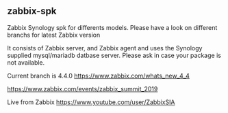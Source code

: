 ## zabbix-spk

Zabbix Synology spk for differents models. Please have a look on different branchs for latest Zabbix version

It consists of Zabbix server, and Zabbix agent and uses the Synology supplied mysql/mariadb datbase server. 
Please ask in case your package is not available.

Current branch is 4.4.0
https://www.zabbix.com/whats_new_4_4

https://www.zabbix.com/events/zabbix_summit_2019

Live from Zabbix 
https://www.youtube.com/user/ZabbixSIA

